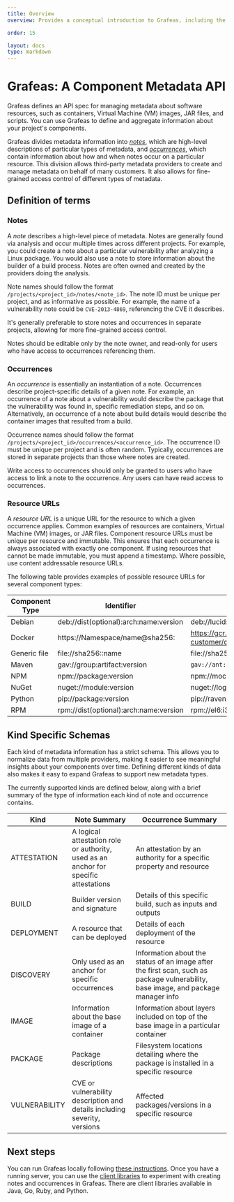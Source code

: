 ```yaml
---
title: Overview
overview: Provides a conceptual introduction to Grafeas, including the problems it solves and its high-level architecture.

order: 15

layout: docs
type: markdown
---
```


# Grafeas: A Component Metadata API

Grafeas defines an API spec for managing metadata about software resources, such
as containers, Virtual Machine (VM) images, JAR files, and scripts. You can use
Grafeas to define and aggregate information about your project's components.

Grafeas divides metadata information into [_notes_](#notes), which are
high-level descriptions of particular types of metadata, and
[_occurrences_](#occurrences), which contain information about how and when
notes occur on a particular resource. This division allows third-party metadata
providers to create and manage metadata on behalf of many customers. It also
allows for fine-grained access control of different types of metadata.

## Definition of terms

### Notes

A _note_ describes a high-level piece of metadata. Notes are generally found via
analysis and occur multiple times across different projects. For example, you
could create a note about a particular vulnerability after analyzing a Linux
package. You would also use a note to store information about the builder of a
build process. Notes are often owned and created by the providers doing the
analysis.

Note names should follow the format `/projects/<project_id>/notes/<note_id>`.
The note ID must be unique per project, and as informative as possible. For
example, the name of a vulnerability note could be `CVE-2013-4869`, referencing
the CVE it describes.

It's generally preferable to store notes and occurrences in separate projects,
allowing for more fine-grained access control.

Notes should be editable only by the note owner, and read-only for users who
have access to occurrences referencing them.

### Occurrences

An _occurrence_ is essentially an instantiation of a note. Occurrences describe
project-specific details of a given note. For example, an occurrence of a note
about a vulnerability would describe the package that the vulnerability was
found in, specific remediation steps, and so on. Alternatively, an occurrence of
a note about build details would describe the container images that resulted
from a build.

Occurrence names should follow the format
`/projects/<project_id>/occurrences/<occurrence_id>`. The occurrence ID must be
unique per project and is often random. Typically, occurrences are stored in
separate projects than those where notes are created.

Write access to occurrences should only be granted to users who have access to
link a note to the occurrence. Any users can have read access to occurrences.

### Resource URLs

A _resource URL_ is a unique URL for the resource to which a given occurrence
applies. Common examples of resources are containers, Virtual Machine (VM)
images, or JAR files. Component resource URLs must be unique per resource and
immutable. This ensures that each occurrence is always associated with exactly
one component. If using resources that cannot be made immutable, you must append
a timestamp. Where possible, use content addressable resource URLs.

The following table provides examples of possible resource URLs for several
component types:

Component Type | Identifier                               | Example
-------------- | ---------------------------------------- | -------
Debian         | deb://dist(optional):arch:name:version   | deb://lucid:i386:acl:2.2.49-2
Docker         | https://Namespace/name@sha256:<Checksum> | https://gcr.io/scanning-customer/dockerimage@sha256:244fd47e07d1004f0aed9c156aa09083c82bf8944eceb67c946ff7430510a77b
Generic file   | file://sha256:<Checksum>:name            | file://sha256:244fd47e07d1004f0aed9c156aa09083c82bf8944eceb67c946ff7430510a77b:foo.jar
Maven          | gav://group:artifact:version             | `gav://ant:ant:1.6.5`
NPM            | npm://package:version                    | npm://mocha:2.4.5
NuGet          | nuget://module:version                   | nuget://log4net:9.0.1
Python         | pip://package:version                    | pip://raven:5.13.0
RPM            | rpm://dist(optional):arch:name:version   | rpm://el6:i386:ImageMagick:6.7.2.7-4

## Kind Specific Schemas

Each kind of metadata information has a strict schema. This allows you to
normalize data from multiple providers, making it easier to see meaningful
insights about your components over time. Defining different kinds of data
also makes it easy to expand Grafeas to support new metadata types.

The currently supported kinds are defined below, along with a brief summary of
the type of information each kind of note and occurrence contains.

|Kind         |Note Summary                                   |Occurrence Summary     |
|-------------|-----------------------------------------------|-----------------------|
|ATTESTATION  |A logical attestation role or authority, used as an anchor for specific attestations|An attestation by an authority for a specific property and resource|
|BUILD        |Builder version and signature                  |Details of this specific build, such as inputs and outputs|
|DEPLOYMENT   |A resource that can be deployed                |Details of each deployment of the resource|
|DISCOVERY    |Only used as an anchor for specific occurrences|Information about the status of an image after the first scan, such as package vulnerability, base image, and package manager info|
|IMAGE        |Information about the base image of a container|Information about layers included on top of the base image in a particular container|
|PACKAGE      |Package descriptions                           |Filesystem locations detailing where the package is installed in a specific resource|
|VULNERABILITY|CVE or vulnerability description and details including severity, versions|Affected packages/versions in a specific resource|

## Next steps
You can run Grafeas locally following [these
instructions](docs/running_grafeas.md). Once you have a running server, you can
use the [client libraries](https://github.com/grafeas) to experiment with
creating notes and occurrences in Grafeas. There are client libraries available
in Java, Go, Ruby, and Python.
